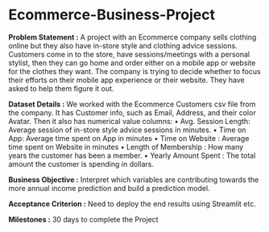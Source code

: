 # Ecommerce-Business-Project
**Problem Statement :**
A project with an Ecommerce company sells clothing online but they also have in-store style and clothing advice sessions. Customers come in to the store, have sessions/meetings with a personal stylist, then they can go home and order either on a mobile app or website for the clothes they want. The company is trying to decide whether to focus their efforts on their mobile app experience or their website. They have asked to help them figure it out. 

**Dataset Details :**
We worked with the Ecommerce Customers csv file from the company. It has Customer info, such as Email, Address, and their color Avatar. Then it also has numerical value columns:
•	Avg. Session Length: Average session of in-store style advice sessions in minutes.
•	Time on App: Average time spent on App in minutes
•	Time on Website : Average time spent on Website in minutes
•	Length of Membership : How many years the customer has been a member.
•	Yearly Amount Spent : The total amount the customer is spending in dollars.

**Business Objective :**  Interpret which variables are contributing towards the more annual income prediction and build a prediction model.

**Acceptance Criterion :**  Need to deploy the end results using Streamlit etc.

**Milestones :** 30 days to complete the Project
